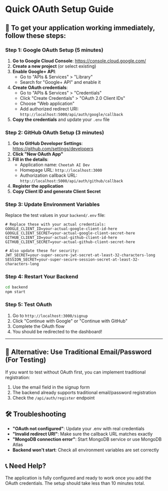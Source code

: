 # Quick OAuth Setup Guide

## 🚀 To get your application working immediately, follow these steps:

### Step 1: Google OAuth Setup (5 minutes)

1. **Go to Google Cloud Console**: https://console.cloud.google.com/
2. **Create a new project** (or select existing)
3. **Enable Google+ API**:
   - Go to "APIs & Services" > "Library"
   - Search for "Google+ API" and enable it
4. **Create OAuth credentials**:
   - Go to "APIs & Services" > "Credentials"
   - Click "Create Credentials" > "OAuth 2.0 Client IDs"
   - Choose "Web application"
   - Add authorized redirect URI: `http://localhost:5000/api/auth/google/callback`
5. **Copy the credentials** and update your `.env` file

### Step 2: GitHub OAuth Setup (3 minutes)

1. **Go to GitHub Developer Settings**: https://github.com/settings/developers
2. **Click "New OAuth App"**
3. **Fill in the details**:
   - Application name: `Cheetah AI Dev`
   - Homepage URL: `http://localhost:3000`
   - Authorization callback URL: `http://localhost:5000/api/auth/github/callback`
4. **Register the application**
5. **Copy Client ID and generate Client Secret**

### Step 3: Update Environment Variables

Replace the test values in your `backend/.env` file:

```env
# Replace these with your actual credentials:
GOOGLE_CLIENT_ID=your-actual-google-client-id-here
GOOGLE_CLIENT_SECRET=your-actual-google-client-secret-here
GITHUB_CLIENT_ID=your-actual-github-client-id-here
GITHUB_CLIENT_SECRET=your-actual-github-client-secret-here

# Also update these for security:
JWT_SECRET=your-super-secure-jwt-secret-at-least-32-characters-long
SESSION_SECRET=your-super-secure-session-secret-at-least-32-characters-long
```

### Step 4: Restart Your Backend

```bash
cd backend
npm start
```

### Step 5: Test OAuth

1. Go to `http://localhost:3000/signup`
2. Click "Continue with Google" or "Continue with GitHub"
3. Complete the OAuth flow
4. You should be redirected to the dashboard!

---

## 🔧 Alternative: Use Traditional Email/Password (For Testing)

If you want to test without OAuth first, you can implement traditional registration:

1. Use the email field in the signup form
2. The backend already supports traditional email/password registration
3. Check the `/api/auth/register` endpoint

## 🛠️ Troubleshooting

- **"OAuth not configured"**: Update your .env with real credentials
- **"Invalid redirect URI"**: Make sure the callback URL matches exactly
- **"MongoDB connection error"**: Start MongoDB service or use MongoDB Atlas
- **Backend won't start**: Check all environment variables are set correctly

## 📞 Need Help?

The application is fully configured and ready to work once you add the OAuth credentials. The setup should take less than 10 minutes total.
